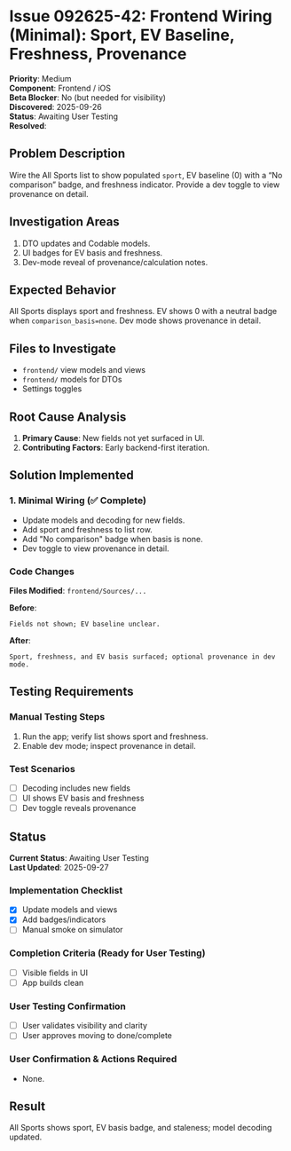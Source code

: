# Issue 092625-42: Frontend Wiring (Minimal): Sport, EV Baseline, Freshness, Provenance

**Priority**: Medium  
**Component**: Frontend / iOS  
**Beta Blocker**: No (but needed for visibility)  
**Discovered**: 2025-09-26  
**Status**: Awaiting User Testing  
**Resolved**: 

## Problem Description

Wire the All Sports list to show populated `sport`, EV baseline (0) with a “No comparison” badge, and freshness indicator. Provide a dev toggle to view provenance on detail.

## Investigation Areas

1. DTO updates and Codable models.  
2. UI badges for EV basis and freshness.  
3. Dev-mode reveal of provenance/calculation notes.

## Expected Behavior

All Sports displays sport and freshness. EV shows 0 with a neutral badge when `comparison_basis=none`. Dev mode shows provenance in detail.

## Files to Investigate

- `frontend/` view models and views  
- `frontend/` models for DTOs  
- Settings toggles

## Root Cause Analysis

1. **Primary Cause**: New fields not yet surfaced in UI.  
2. **Contributing Factors**: Early backend-first iteration.

## Solution Implemented

### 1. Minimal Wiring (✅ Complete)
- Update models and decoding for new fields.  
- Add sport and freshness to list row.  
- Add "No comparison" badge when basis is none.  
- Dev toggle to view provenance in detail.

### Code Changes

**Files Modified**: `frontend/Sources/...`

**Before**:
```text
Fields not shown; EV baseline unclear.
```

**After**:
```text
Sport, freshness, and EV basis surfaced; optional provenance in dev mode.
```

## Testing Requirements

### Manual Testing Steps
1. Run the app; verify list shows sport and freshness.  
2. Enable dev mode; inspect provenance in detail.

### Test Scenarios
- [ ] Decoding includes new fields  
- [ ] UI shows EV basis and freshness  
- [ ] Dev toggle reveals provenance

## Status

**Current Status**: Awaiting User Testing  
**Last Updated**: 2025-09-27

### Implementation Checklist
- [x] Update models and views  
- [x] Add badges/indicators  
- [ ] Manual smoke on simulator

### Completion Criteria (Ready for User Testing)
- [ ] Visible fields in UI  
- [ ] App builds clean

### User Testing Confirmation
- [ ] User validates visibility and clarity  
- [ ] User approves moving to done/complete

### User Confirmation & Actions Required
- None.

## Result

All Sports shows sport, EV basis badge, and staleness; model decoding updated.
